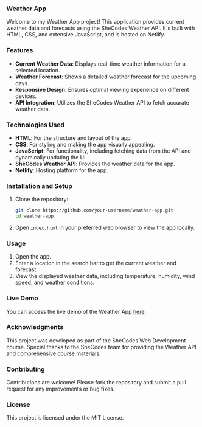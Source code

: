 ### Weather App

Welcome to my Weather App project! This application provides current weather data and forecasts using the SheCodes Weather API. It's built with HTML, CSS, and extensive JavaScript, and is hosted on Netlify.

### Features

- **Current Weather Data**: Displays real-time weather information for a selected location.
- **Weather Forecast**: Shows a detailed weather forecast for the upcoming days.
- **Responsive Design**: Ensures optimal viewing experience on different devices.
- **API Integration**: Utilizes the SheCodes Weather API to fetch accurate weather data.

### Technologies Used

- **HTML**: For the structure and layout of the app.
- **CSS**: For styling and making the app visually appealing.
- **JavaScript**: For functionality, including fetching data from the API and dynamically updating the UI.
- **SheCodes Weather API**: Provides the weather data for the app.
- **Netlify**: Hosting platform for the app.

### Installation and Setup

1. Clone the repository:
   ```bash
   git clone https://github.com/your-username/weather-app.git
   cd weather-app
   ```

2. Open `index.html` in your preferred web browser to view the app locally.

### Usage

1. Open the app.
2. Enter a location in the search bar to get the current weather and forecast.
3. View the displayed weather data, including temperature, humidity, wind speed, and weather conditions.

### Live Demo

You can access the live demo of the Weather App [here](https://alex-shecodes-project.netlify.app/).

### Acknowledgments

This project was developed as part of the SheCodes Web Development course. Special thanks to the SheCodes team for providing the Weather API and comprehensive course materials.

### Contributing

Contributions are welcome! Please fork the repository and submit a pull request for any improvements or bug fixes.

### License

This project is licensed under the MIT License.
